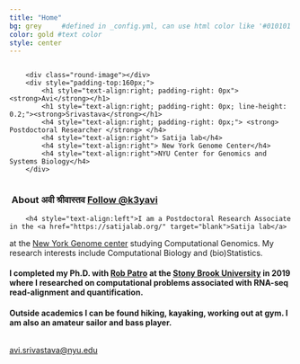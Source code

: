 ```yaml
---
title: "Home"
bg: grey     #defined in _config.yml, can use html color like '#010101'
color: gold #text color
style: center
---
```


<div class="container">
<div class="row">
  <div class="column half">

		<div class="round-image"></div>
		<div style="padding-top:160px;">
			<h1 style="text-align:right; padding-right: 0px"> <strong>Avi</strong></h1>
			<h1 style="text-align:right; padding-right: 0px; line-height: 0.2;"><strong>Srivastava</strong></h1>
			<h4 style="text-align:right; padding-right: 0px;"> <strong> Postdoctoral Researcher </strong> </h4>
			<h4 style="text-align:right"> Satija lab</h4>
			<h4 style="text-align:right"> New York Genome Center</h4>
			<h4 style="text-align:right">NYU Center for Genomics and Systems Biology</h4>
    	</div>	

  </div>
  <div class="column half">
	<div style="text-align: left">
    	<h3 style="text-align:left"><i class="fa fa-leaf"></i>&nbsp;About अवी श्रीवास्तव <a href="https://twitter.com/k3yavi?ref_src=twsrc%5Etfw" class="twitter-follow-button" data-size="large" data-show-count="false">Follow @k3yavi</a><script async src="//platform.twitter.com/widgets.js" charset="utf-8"></script> </h3>
		
    	<h4 style="text-align:left">I am a Postdoctoral Research Associate in the <a href="https://satijalab.org/" target="blank">Satija lab</a>
at the <a href="https://www.nygenome.org/" target="blank">New York Genome center</a> studying Computational Genomics. My research interests include Computational Biology and (bio)Statistics.</h4>
	<h4 style=""> I completed my Ph.D. with <a href="http://www.robpatro.com/redesign/" target="blank">Rob Patro</a> at the <a href="https://www.cs.stonybrook.edu/" target="blank">Stony Brook University</a> in 2019 where I researched on computational problems associated with RNA-seq read-alignment and quantification. </h4>
	<h4 style="text-align:left"> Outside academics I can be found hiking, kayaking, working out at gym. I am also an amateur sailor and bass player. </h4>
	</div>
  </div>
</div>
</div>


<style type="text/css">
  span.codedirection { unicode-bidi:bidi-override; direction: rtl; }
</style>

<i class="fa fa-envelope"></i>
<span class="codedirection">
ude.uyn@avatsavirs.iva
</span>


<h3 class="more-icons">
<a href="https://scholar.google.com/citations?user=HhKXdy4AAAAJ&hl=en&oi=ao"><i class="ai ai-google-scholar-square" aria-hidden="true"></i></a>
<a href="https://github.com/k3yavi"><i class="fa fa-github-square"></i></a> 
<a href="https://twitter.com/k3yavi"><i class="fa fa-twitter-square"></i></a> 
<a href="https://www.linkedin.com/in/avi-srivastava-3a703814"><i class="fa fa-linkedin-square"></i></a>
</h3>

